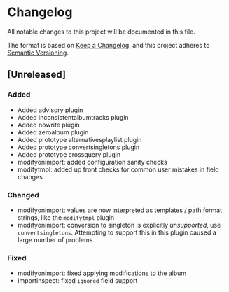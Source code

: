 # Changelog

All notable changes to this project will be documented in this file.

The format is based on [Keep a Changelog](https://keepachangelog.com/en/1.0.0/),
and this project adheres to [Semantic Versioning](https://semver.org/spec/v2.0.0.html).

## [Unreleased]

### Added

- Added advisory plugin
- Added inconsistentalbumtracks plugin
- Added nowrite plugin
- Added zeroalbum plugin
- Added prototype alternativesplaylist plugin
- Added prototype convertsingletons plugin
- Added prototype crossquery plugin
- modifyonimport: added configuration sanity checks
- modifytmpl: added up front checks for common user mistakes in field changes

### Changed

- modifyonimport: values are now interpreted as templates / path format strings, like the `modifytmpl` plugin
- modifyonimport: conversion to singleton is explicitly *unsupported*, use `convertsingletons`. Attempting to support this in this plugin caused a large number of problems.

### Fixed

- modifyonimport: fixed applying modifications to the album
- importinspect: fixed `ignored` field support
